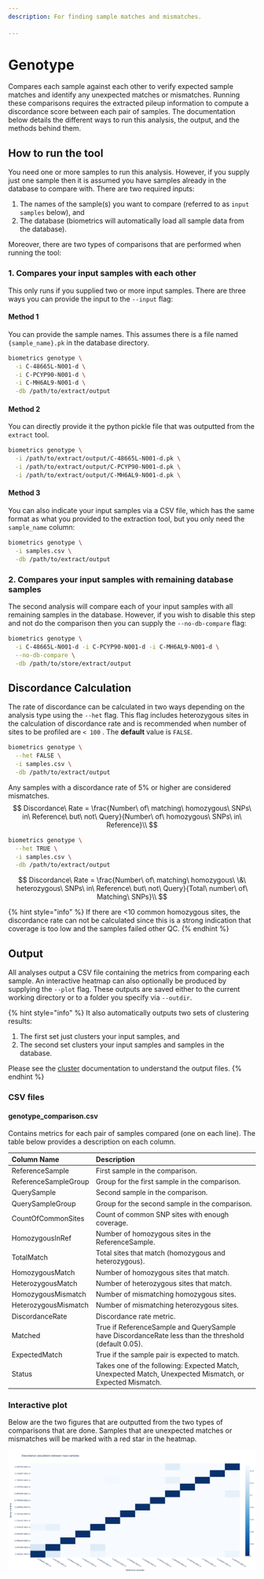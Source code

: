 ```yaml
---
description: For finding sample matches and mismatches.

---
```


# Genotype

Compares each sample against each other to verify expected sample matches and identify any unexpected matches or mismatches. Running these comparisons requires the extracted pileup information to compute a discordance score between each pair of samples. The documentation below details the different ways to run this analysis, the output, and the methods behind them.

## How to run the tool

You need one or more samples to run this analysis. However, if you supply just one sample then it is assumed you have samples already in the database to compare with. There are two required inputs:

1. The names of the sample\(s\) you want to compare \(referred to as `input samples` below\), and
2. The database \(biometrics will automatically load all sample data from the database\).

Moreover, there are two types of comparisons that are performed when running the tool:

### 1. Compares your input samples with each other

This only runs if you supplied two or more input samples. There are three ways you can provide the input to the `--input` flag:

#### Method 1

You can provide the sample names. This assumes there is a file named `{sample_name}.pk` in the database directory.

```bash
biometrics genotype \
  -i C-48665L-N001-d \
  -i C-PCYP90-N001-d \
  -i C-MH6AL9-N001-d \
  -db /path/to/extract/output
```

#### Method 2

You can directly provide it the python pickle file that was outputted from the `extract` tool.

```bash
biometrics genotype \
  -i /path/to/extract/output/C-48665L-N001-d.pk \
  -i /path/to/extract/output/C-PCYP90-N001-d.pk \
  -i /path/to/extract/output/C-MH6AL9-N001-d.pk \
```

#### Method 3

You can also indicate your input samples via a CSV file, which has the same format as what you provided to the extraction tool, but you only need the `sample_name` column:

```bash
biometrics genotype \
  -i samples.csv \
  -db /path/to/extract/output
```

### 2. Compares your input samples with remaining database samples

The second analysis will compare each of your input samples with all remaining samples in the database. However, if you wish to disable this step and not do the comparison then you can supply the `--no-db-compare` flag:

```bash
biometrics genotype \
  -i C-48665L-N001-d -i C-PCYP90-N001-d -i C-MH6AL9-N001-d \
  --no-db-compare \
  -db /path/to/store/extract/output
```

## Discordance Calculation

The rate of discordance can be calculated in two ways depending on the analysis type using the `--het` flag. This flag includes heterozygous sites in the calculation of discordance rate and is recommended when number of sites to be profiled are `< 100` . The **default** value is  `FALSE`.

```bash
biometrics genotype \
  --het FALSE \
  -i samples.csv \
  -db /path/to/extract/output
```

Any samples with a discordance rate of 5% or higher are considered mismatches.
$$
Discordance\ Rate = \frac{Number\ of\ matching\ homozygous\ SNPs\ in\ Reference\ but\ not\ Query}{Number\ of\ homozygous\ SNPs\ in\ Reference}\\
$$

```bash
biometrics genotype \
  --het TRUE \
  -i samples.csv \
  -db /path/to/extract/output
```

$$
Discordance\ Rate = \frac{Number\ of\ matching\ homozygous\ \&\ heterozygous\ SNPs\ in\ Reference\ but\ not\ Query}{Total\ number\ of\ Matching\ SNPs}\\
$$

{% hint style="info" %}
If there are &lt;10 common homozygous sites, the discordance rate can not be calculated since this is a strong indication that coverage is too low and the samples failed other QC.
{% endhint %}

## Output

All analyses output a CSV file containing the metrics from comparing each sample. An interactive heatmap can also optionally be produced by supplying the `--plot` flag. These outputs are saved either to the current working directory or to a folder you specify via `--outdir`.

{% hint style="info" %}
It also automatically outputs two sets of clustering results:

1. The first set just clusters your input samples, and
2. The second set clusters your input samples and samples in the database.

Please see the [cluster](cluster.md) documentation to understand the output files.
{% endhint %}

### CSV files

#### genotype\_comparison.csv

Contains metrics for each pair of samples compared \(one on each line\). The table below provides a description on each column.

| Column Name          | Description                                                  |
| :------------------- | :----------------------------------------------------------- |
| ReferenceSample      | First sample in the comparison.                              |
| ReferenceSampleGroup | Group for the first sample in the comparison.                |
| QuerySample          | Second sample in the comparison.                             |
| QuerySampleGroup     | Group for the second sample in the comparison.               |
| CountOfCommonSites   | Count of common SNP sites with enough coverage.              |
| HomozygousInRef      | Number of homozygous sites in the ReferenceSample.           |
| TotalMatch           | Total sites that match \(homozygous and heterozygous\).      |
| HomozygousMatch      | Number of homozygous sites that match.                       |
| HeterozygousMatch    | Number of heterozygous sites that match.                     |
| HomozygousMismatch   | Number of mismatching homozygous sites.                      |
| HeterozygousMismatch | Number of mismatching heterozygous sites.                    |
| DiscordanceRate      | Discordance rate metric.                                     |
| Matched              | True if ReferenceSample and QuerySample have DiscordanceRate less than the threshold \(default 0.05\). |
| ExpectedMatch        | True if the sample pair is expected to match.                |
| Status               | Takes one of the following: Expected Match, Unexpected Match, Unexpected Mismatch, or Expected Mismatch. |

### Interactive plot

Below are the two figures that are outputted from the two types of comparisons that are done. Samples that are unexpected matches or mismatches will be marked with a red star in the heatmap.

![](.gitbook/assets/genotype_comparison_input_only.png)
